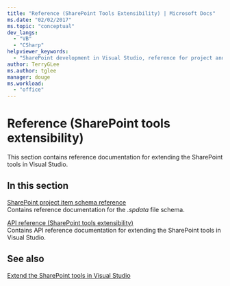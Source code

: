 ```yaml
---
title: "Reference (SharePoint Tools Extensibility) | Microsoft Docs"
ms.date: "02/02/2017"
ms.topic: "conceptual"
dev_langs: 
  - "VB"
  - "CSharp"
helpviewer_keywords: 
  - "SharePoint development in Visual Studio, reference for project and tools extensibility"
author: TerryGLee
ms.author: tglee
manager: douge
ms.workload: 
  - "office"
---
```

# Reference (SharePoint tools extensibility)
  This section contains reference documentation for extending the SharePoint tools in Visual Studio.  
  
## In this section
 [SharePoint project item schema reference](../sharepoint/sharepoint-project-item-schema-reference.md)  
 Contains reference documentation for the *.spdata* file schema.  
  
 [API reference &#40;SharePoint tools extensibility&#41;](../sharepoint/api-reference-sharepoint-tools-extensibility.md)  
 Contains API reference documentation for extending the SharePoint tools in Visual Studio.  
  
## See also
 [Extend the SharePoint tools in Visual Studio](../sharepoint/extending-the-sharepoint-tools-in-visual-studio.md)  
